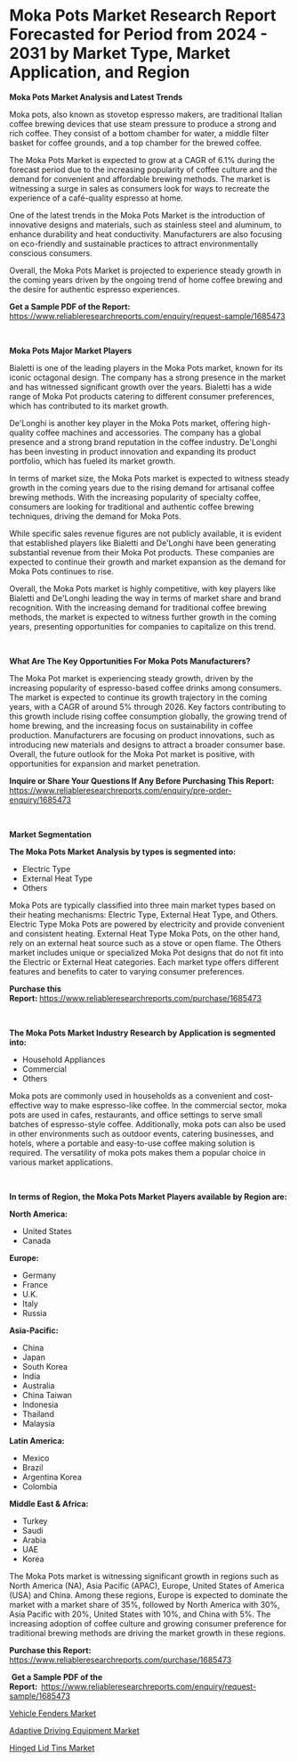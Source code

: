 <p><h1>Moka Pots Market Research Report Forecasted for Period from 2024 -  2031 by Market Type, Market Application, and Region</h1></p><p><strong>Moka Pots Market Analysis and Latest Trends</strong></p>
<p><p>Moka pots, also known as stovetop espresso makers, are traditional Italian coffee brewing devices that use steam pressure to produce a strong and rich coffee. They consist of a bottom chamber for water, a middle filter basket for coffee grounds, and a top chamber for the brewed coffee.</p><p>The Moka Pots Market is expected to grow at a CAGR of 6.1% during the forecast period due to the increasing popularity of coffee culture and the demand for convenient and affordable brewing methods. The market is witnessing a surge in sales as consumers look for ways to recreate the experience of a café-quality espresso at home.</p><p>One of the latest trends in the Moka Pots Market is the introduction of innovative designs and materials, such as stainless steel and aluminum, to enhance durability and heat conductivity. Manufacturers are also focusing on eco-friendly and sustainable practices to attract environmentally conscious consumers.</p><p>Overall, the Moka Pots Market is projected to experience steady growth in the coming years driven by the ongoing trend of home coffee brewing and the desire for authentic espresso experiences.</p></p>
<p><strong>Get a Sample PDF of the Report:&nbsp;</strong> <a href="https://www.reliableresearchreports.com/enquiry/request-sample/1685473">https://www.reliableresearchreports.com/enquiry/request-sample/1685473</a></p>
<p>&nbsp;</p>
<p><strong>Moka Pots Major Market Players</strong></p>
<p><p>Bialetti is one of the leading players in the Moka Pots market, known for its iconic octagonal design. The company has a strong presence in the market and has witnessed significant growth over the years. Bialetti has a wide range of Moka Pot products catering to different consumer preferences, which has contributed to its market growth.</p><p>De'Longhi is another key player in the Moka Pots market, offering high-quality coffee machines and accessories. The company has a global presence and a strong brand reputation in the coffee industry. De'Longhi has been investing in product innovation and expanding its product portfolio, which has fueled its market growth.</p><p>In terms of market size, the Moka Pots market is expected to witness steady growth in the coming years due to the rising demand for artisanal coffee brewing methods. With the increasing popularity of specialty coffee, consumers are looking for traditional and authentic coffee brewing techniques, driving the demand for Moka Pots.</p><p>While specific sales revenue figures are not publicly available, it is evident that established players like Bialetti and De'Longhi have been generating substantial revenue from their Moka Pot products. These companies are expected to continue their growth and market expansion as the demand for Moka Pots continues to rise.</p><p>Overall, the Moka Pots market is highly competitive, with key players like Bialetti and De'Longhi leading the way in terms of market share and brand recognition. With the increasing demand for traditional coffee brewing methods, the market is expected to witness further growth in the coming years, presenting opportunities for companies to capitalize on this trend.</p></p>
<p>&nbsp;</p>
<p><strong>What Are The Key Opportunities For Moka Pots Manufacturers?</strong></p>
<p><p>The Moka Pot market is experiencing steady growth, driven by the increasing popularity of espresso-based coffee drinks among consumers. The market is expected to continue its growth trajectory in the coming years, with a CAGR of around 5% through 2026. Key factors contributing to this growth include rising coffee consumption globally, the growing trend of home brewing, and the increasing focus on sustainability in coffee production. Manufacturers are focusing on product innovations, such as introducing new materials and designs to attract a broader consumer base. Overall, the future outlook for the Moka Pot market is positive, with opportunities for expansion and market penetration.</p></p>
<p><strong>Inquire or Share Your Questions If Any Before Purchasing This Report:</strong> <a href="https://www.reliableresearchreports.com/enquiry/pre-order-enquiry/1685473">https://www.reliableresearchreports.com/enquiry/pre-order-enquiry/1685473</a></p>
<p>&nbsp;</p>
<p><strong>Market Segmentation</strong></p>
<p><strong>The Moka Pots Market Analysis by types is segmented into:</strong></p>
<p><ul><li>Electric Type</li><li>External Heat Type</li><li>Others</li></ul></p>
<p><p>Moka Pots are typically classified into three main market types based on their heating mechanisms: Electric Type, External Heat Type, and Others. Electric Type Moka Pots are powered by electricity and provide convenient and consistent heating. External Heat Type Moka Pots, on the other hand, rely on an external heat source such as a stove or open flame. The Others market includes unique or specialized Moka Pot designs that do not fit into the Electric or External Heat categories. Each market type offers different features and benefits to cater to varying consumer preferences.</p></p>
<p><strong>Purchase this Report:&nbsp;</strong><a href="https://www.reliableresearchreports.com/purchase/1685473">https://www.reliableresearchreports.com/purchase/1685473</a></p>
<p>&nbsp;</p>
<p><strong>The Moka Pots Market Industry Research by Application is segmented into:</strong></p>
<p><ul><li>Household Appliances</li><li>Commercial</li><li>Others</li></ul></p>
<p><p>Moka pots are commonly used in households as a convenient and cost-effective way to make espresso-like coffee. In the commercial sector, moka pots are used in cafes, restaurants, and office settings to serve small batches of espresso-style coffee. Additionally, moka pots can also be used in other environments such as outdoor events, catering businesses, and hotels, where a portable and easy-to-use coffee making solution is required. The versatility of moka pots makes them a popular choice in various market applications.</p></p>
<p>&nbsp;</p>
<p><strong>In terms of Region, the Moka Pots Market Players available by Region are:</strong></p>
<p>
    <p> <strong> North America: </strong>
        <ul>
            <li>United States</li>
            <li>Canada</li>
        </ul>
        </p> 
    <p> <strong> Europe: </strong>
        <ul>
            <li>Germany</li>
            <li>France</li>
            <li>U.K.</li>
            <li>Italy</li>
            <li>Russia</li>
        </ul>
        </p> 
    <p> <strong> Asia-Pacific: </strong>
        <ul>
            <li>China</li>
            <li>Japan</li>
            <li>South Korea</li>
            <li>India</li>
            <li>Australia</li>
            <li>China Taiwan</li>
            <li>Indonesia</li>
            <li>Thailand</li>
            <li>Malaysia</li>
        </ul>
        </p> 
    <p> <strong> Latin America: </strong>
        <ul>
            <li>Mexico</li>
            <li>Brazil</li>
            <li>Argentina Korea</li>
            <li>Colombia</li>
        </ul>
        </p> 
    <p> <strong> Middle East & Africa: </strong>
        <ul>
            <li>Turkey</li>
            <li>Saudi</li>
            <li>Arabia</li>
            <li>UAE</li>
            <li>Korea</li>
        </ul>
    </p>
    </p>
<p><p>The Moka Pots market is witnessing significant growth in regions such as North America (NA), Asia Pacific (APAC), Europe, United States of America (USA) and China. Among these regions, Europe is expected to dominate the market with a market share of 35%, followed by North America with 30%, Asia Pacific with 20%, United States with 10%, and China with 5%. The increasing adoption of coffee culture and growing consumer preference for traditional brewing methods are driving the market growth in these regions.</p></p>
<p><strong>Purchase this Report: </strong><a href="https://www.reliableresearchreports.com/purchase/1685473">https://www.reliableresearchreports.com/purchase/1685473</a></p>
<p>&nbsp;<strong>Get a Sample PDF of the Report:&nbsp;&nbsp;</strong><a href="https://www.reliableresearchreports.com/enquiry/request-sample/1685473">https://www.reliableresearchreports.com/enquiry/request-sample/1685473</a></p>
<p><strong></strong></p>
<p><p><a href="https://changeable-paste-463.notion.site/Vehicle-Fenders-Market-Dynamics-2024-2031-Also-about-Its-Market-Trends-Projections-and-Opportunit-282bb85358594990b39acb7729a354f4">Vehicle Fenders Market</a></p><p><a href="https://florentine-yuzu-f42.notion.site/Adaptive-Driving-Equipment-Market-Research-Report-Reveals-The-Latest-Trends-And-Opportunities-of-thi-e13585866eee40cf80a95d0afbca0309">Adaptive Driving Equipment Market</a></p><p><a href="https://github.com/sonuprakash1/Market-Research-Report-List-1/blob/main/hinged-lid-tins-market.md">Hinged Lid Tins Market</a></p></p>